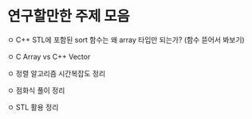 # 연구할만한 주제 모음

ㅇ C++ STL에 포함된 sort 함수는 왜 array 타입만 되는가? (함수 뜯어서 봐보기)

ㅇ C Array vs C++ Vector

ㅇ 정렬 알고리즘 시간복잡도 정리

ㅇ 점화식 풀이 정리

ㅇ STL 활용 정리
